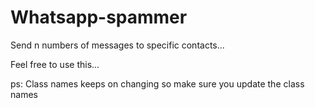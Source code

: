 # Whatsapp-spammer
Send n numbers of messages to specific contacts...

Feel free to use this... 


ps: Class names keeps on changing so make sure you update the class names 
